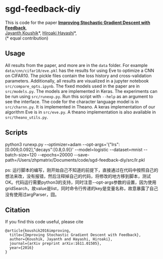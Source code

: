 # sgd-feedback-diy

This is code for the paper
**[Improving Stochastic Gradient Descent with Feedback](https://arxiv.org/abs/1611.01505)**,
<br>
[Jayanth Koushik](https://www.cs.cmu.edu/~jkoushik)\*,
[Hiroaki Hayashi](https://www.cs.cmu.edu/~hiroakih)\*,
<br>
(\* equal contribution)
<br>

## Usage
All results from the paper, and more are in the `data` folder. For example `data/cnn/cifar10/eve.pkl` has the results for using Eve to optimize a CNN on CIFAR10. The pickle files contain the loss history and cross-validation parameters. Additionally, all results are visualized in a jupyter notebook `src/compare_opts.ipynb`. The fixed models used in the paper are in `src/models.py`. The models are implemented in Keras. The experiments can be run using `src/runexp.py`. Run this script with `--help` as an argument to see the interface. The code for the character language model is in `src/charnn.py`. It is implemented in Theano. A keras implementation of our algorithm Eve is in `src/eve.py`. A theano implementation is also available in `src/theano_utils.py`.

## Scripts

python3 runexp.py --optimizer=adam --opt-args='{"lrs":[0.009,0.092],"decays":[0.8,0.9]}' --model=logistic --dataset=mnist --batch-size=120 --epochs=20000 --save-path=/Users/zhpmatrix/Documents/code/sgd-feedback-diy/src/lr.pkl


ps: 运行脚本的编写，刚开始自己不知道的前提下，直接通过在代码中按照自己的想法来改，没有报错，然后注释掉自己的代码，将修改的地方移到脚本，测试OK。代码运行需要python3的支持，同时注意--opt-args参数的设置，因为使用gridSearch，故value是list，同时命令行传递的key是变量名称，故意暴露了自己没有使用过argParser，囧。

## Citation
If you find this code useful, please cite
```
@article{koushik2016improving,
  title={Improving Stochastic Gradient Descent with Feedback},
  author={Koushik, Jayanth and Hayashi, Hiroaki},
  journal={arXiv preprint arXiv:1611.01505},
  year={2016}
}
```


